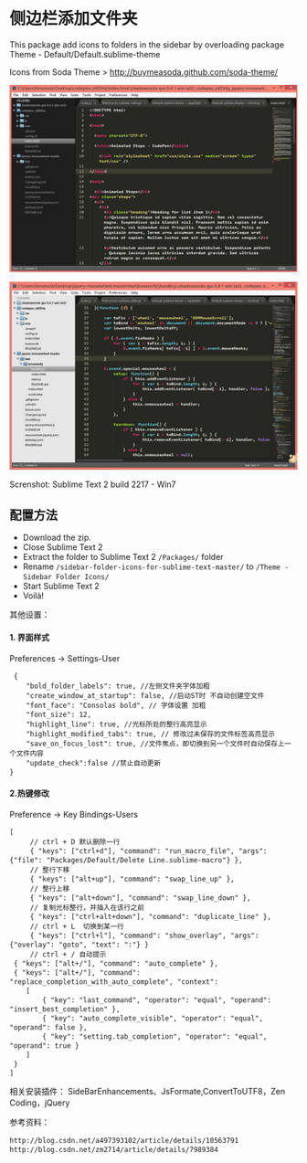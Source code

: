 侧边栏添加文件夹
===========================================================


This package add icons to folders in the sidebar by overloading package Theme - Default/Default.sublime-theme

Icons from Soda Theme > http://buymeasoda.github.com/soda-theme/

![Sublime Text 2 Sidebar folder icons](https://raw.githubusercontent.com/senola/pictures/master/sublime%20Text/add_folder_black_color.jpg)


![Sublime Text 2 Sidebar folder icons](https://raw.githubusercontent.com/senola/pictures/master/sublime%20Text/add_folder_white_color.jpg)

Screnshot: Sublime Text 2 build 2217 - Win7


配置方法
-----------------------------------------------------------
- Download the zip.
- Close Sublime Text 2
- Extract the folder to Sublime Text 2 <code>/Packages/</code> folder
- Rename <code>/sidebar-folder-icons-for-sublime-text-master/</code> to <code>/Theme - Sidebar Folder Icons/</code>
- Start Sublime Text 2
- Voilà!


其他设置：

#### 1. 界面样式
Preferences -> Settings-User

	 {
		"bold_folder_labels": true, //左侧文件夹字体加粗
		"create_window_at_startup": false, //启动ST时 不自动创建空文件
		"font_face": "Consolas bold", // 字体设置 加粗
		"font_size": 12,
		"highlight_line": true, //光标所处的整行高亮显示
		"highlight_modified_tabs": true, // 修改过未保存的文件标签高亮显示
		"save_on_focus_lost": true, //文件焦点，即切换到另一个文件时自动保存上一个文件内容
        "update_check":false //禁止自动更新
	}
 

#### 2.热键修改

Preference -> Key Bindings-Users

    [
	     // ctrl + D 默认删除一行
	     { "keys": ["ctrl+d"], "command": "run_macro_file", "args": {"file": "Packages/Default/Delete Line.sublime-macro"} },
	     // 整行下移
	     { "keys": ["alt+up"], "command": "swap_line_up" },
	     // 整行上移
	     { "keys": ["alt+down"], "command": "swap_line_down" },
	     // 复制光标整行，并插入在该行之前
	     { "keys": ["ctrl+alt+down"], "command": "duplicate_line" },
         // ctrl + L  切换到某一行
         { "keys": ["ctrl+l"], "command": "show_overlay", "args": {"overlay": "goto", "text": ":"} }
         // ctrl + / 自动提示
	 { "keys": ["alt+/"], "command": "auto_complete" },
	 { "keys": ["alt+/"], "command": "replace_completion_with_auto_complete", "context":
		[
			{ "key": "last_command", "operator": "equal", "operand": "insert_best_completion" },
			{ "key": "auto_complete_visible", "operator": "equal", "operand": false },
			{ "key": "setting.tab_completion", "operator": "equal", "operand": true }
		]
	 }
    ] 

相关安装插件：
SideBarEnhancements、JsFormate,ConvertToUTF8，Zen Coding，jQuery 

参考资料：

	http://blog.csdn.net/a497393102/article/details/10563791    
	http://blog.csdn.net/zm2714/article/details/7989384


